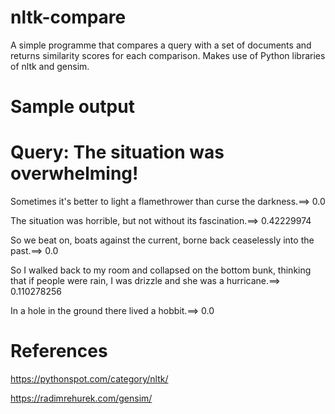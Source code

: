# nltk-compare
A simple programme that compares a query with a set of documents and returns similarity scores for each comparison.
Makes use of Python libraries of nltk and gensim.

# Sample output

Query: The situation was overwhelming!
======================
Sometimes it's better to light a flamethrower than curse the darkness.==> 0.0

The situation was horrible, but not without its fascination.==> 0.42229974

So we beat on, boats against the current, borne back ceaselessly into the past.==> 0.0

So I walked back to my room and collapsed on the bottom bunk, thinking that if people were rain, I was drizzle and she was a hurricane.==> 0.110278256

In a hole in the ground there lived a hobbit.==> 0.0



# References

https://pythonspot.com/category/nltk/

https://radimrehurek.com/gensim/
